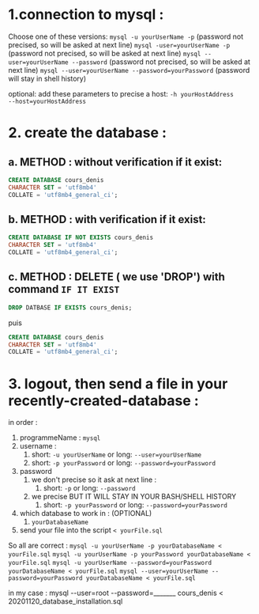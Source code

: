 # 1.connection to mysql :
Choose one of these versions:
`mysql -u yourUserName -p`  (password not precised, so will be asked at next line)
`mysql -user=yourUserName -p` (password not precised, so will be asked at next line)
`mysql --user=yourUserName --password` (password not precised, so will be asked at next line)
`mysql --user=yourUserName --password=yourPassword` (password will stay in shell history)

optional: add these parameters to precise a host:
`-h yourHostAddress`   
`--host=yourHostAddress`   


# 2. create the database :

## a. METHOD :  without verification if it exist: 

```sql
CREATE DATABASE cours_denis 
CHARACTER SET = 'utf8mb4'
COLLATE = 'utf8mb4_general_ci';
```

## b. METHOD : with verification if it exist:

```sql
CREATE DATABASE IF NOT EXISTS cours_denis
CHARACTER SET = 'utf8mb4'
COLLATE = 'utf8mb4_general_ci';
```

## c. METHOD : DELETE ( we use 'DROP') with command `IF IT EXIST`

```sql
DROP DATBASE IF EXISTS cours_denis;
```

puis

```sql
CREATE DATABASE cours_denis
CHARACTER SET = 'utf8mb4'
COLLATE = 'utf8mb4_general_ci';
```

# 3. logout,  then send a file in your recently-created-database :
in order :
1. programmeName :  `mysql` 
2. username :
   1. short: `-u yourUserName` or long: `--user=yourUserName`
   2. short: `-p yourPassword` or long: `--password=yourPassword`
3. password
   1. we don't precise so it ask at next line :
      1. short: `-p` or long: `--password`
   2. we precise BUT IT WILL STAY IN YOUR BASH/SHELL HISTORY 
      1. short: `-p yourPassword` or long: `--password=yourPassword`
4. which database to work in : (OPTIONAL)
   1. `yourDatabaseName`
5. send your file into the script `< yourFile.sql` 


So all are correct :
`mysql -u yourUserName -p yourDatabaseName < yourFile.sql`
`mysql -u yourUserName -p yourPassword yourDatabaseName < yourFile.sql`
`mysql -u yourUserName --password=yourPassword yourDatabaseName < yourFile.sql`
`mysql --user=yourUserName --password=yourPassword yourDatabaseName < yourFile.sql`

in my case :
mysql --user=root --password=_______ cours_denis < 20201120_database_installation.sql
